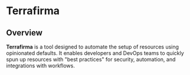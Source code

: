 # Terrafirma

## Overview

**Terrafirma** is a tool designed to automate the setup of resources using opinionated defaults. It enables developers and DevOps teams to quickly spun up resources with "best practices" for security, automation, and integrations with workflows.
